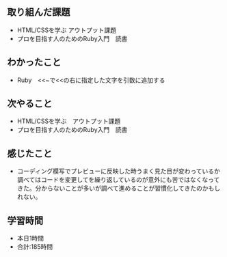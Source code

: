 ## 取り組んだ課題
- HTML/CSSを学ぶ アウトプット課題
- プロを目指す人のためのRuby入門　読書
## わかったこと
- Ruby　<<~で<<の右に指定した文字を引数に追加する
## 次やること
- HTML/CSSを学ぶ　アウトプット課題
- プロを目指す人のためのRuby入門　読書
## 感じたこと
- コーディング模写でプレビューに反映した時うまく見た目が変わっているか調べてはコードを変更してを繰り返しているのが意外にも苦ではなくなってきた。分からないことが多いが調べて進めることが習慣化してきたのかもしれない。
## 学習時間　
- 本日1時間<br>
- 合計:185時間
